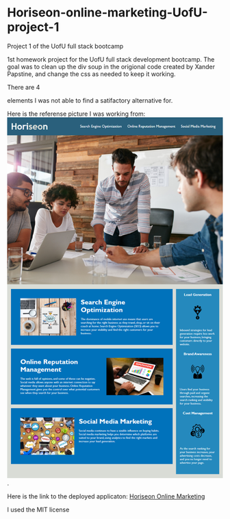 # Horiseon-online-marketing-UofU-project-1
Project 1 of the UofU full stack bootcamp

1st homework project for the UofU full stack development bootcamp. 
The goal was to clean up the div soup in the origional code created by Xander Papstine, and change the css as needed to keep it working.

There are 4 <div></div> elements I was not able to find a satifactory alternative for. 

Here is the referense picture I was working from: <img src="Develop\assets\images\01-html-css-git-homework-demo.png">.

Here is the link to the deployed applicaton: <a href=http://127.0.0.1:5502/Develop/index.html>Horiseon Online Marketing</a>

I used the MIT license
